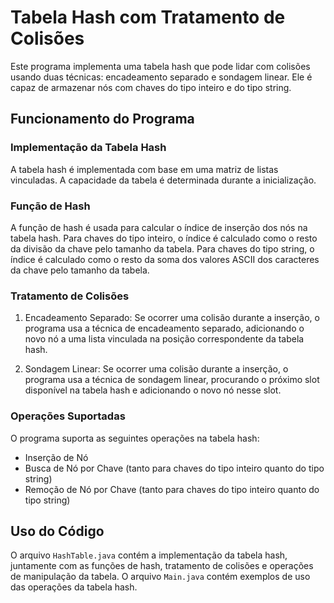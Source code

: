 # Tabela Hash com Tratamento de Colisões

Este programa implementa uma tabela hash que pode lidar com colisões usando duas técnicas: encadeamento separado e sondagem linear. Ele é capaz de armazenar nós com chaves do tipo inteiro e do tipo string.

## Funcionamento do Programa

### Implementação da Tabela Hash

A tabela hash é implementada com base em uma matriz de listas vinculadas. A capacidade da tabela é determinada durante a inicialização.

### Função de Hash

A função de hash é usada para calcular o índice de inserção dos nós na tabela hash. Para chaves do tipo inteiro, o índice é calculado como o resto da divisão da chave pelo tamanho da tabela. Para chaves do tipo string, o índice é calculado como o resto da soma dos valores ASCII dos caracteres da chave pelo tamanho da tabela.

### Tratamento de Colisões

1. Encadeamento Separado: Se ocorrer uma colisão durante a inserção, o programa usa a técnica de encadeamento separado, adicionando o novo nó a uma lista vinculada na posição correspondente da tabela hash.

2. Sondagem Linear: Se ocorrer uma colisão durante a inserção, o programa usa a técnica de sondagem linear, procurando o próximo slot disponível na tabela hash e adicionando o novo nó nesse slot.

### Operações Suportadas

O programa suporta as seguintes operações na tabela hash:

- Inserção de Nó
- Busca de Nó por Chave (tanto para chaves do tipo inteiro quanto do tipo string)
- Remoção de Nó por Chave (tanto para chaves do tipo inteiro quanto do tipo string)

## Uso do Código

O arquivo `HashTable.java` contém a implementação da tabela hash, juntamente com as funções de hash, tratamento de colisões e operações de manipulação da tabela. O arquivo `Main.java` contém exemplos de uso das operações da tabela hash.

